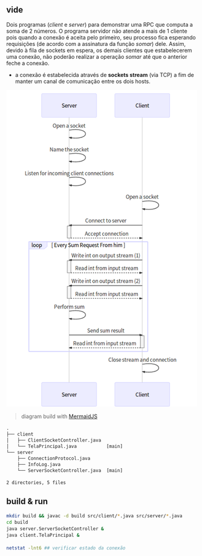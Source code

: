 ## vide
Dois programas (_client_ e _server_) para demonstrar uma RPC que computa a soma de 2 números.
O programa servidor não atende a mais de 1 cliente pois quando a conexão é aceita pelo primeiro,
seu processo fica esperando requisições (de acordo com a assinatura da função _somar_) dele.
Assim, devido à fila de sockets em espera, os demais clientes que estabelecerem uma conexão, não poderão realizar a operação _somar_
até que o anterior feche a conexão.

- a conexão é estabelecida através de **sockets stream** (via TCP) a fim de manter um canal de comunicação entre os dois hosts.

[![Comunicação R-R](./docs/diagrams/sequence-diagram1.png)](./docs/diagrams/sequence-diagram1.mmd)
> diagram build with [MermaidJS](https://mermaidjs.github.io)

```
.
├── client
│   ├── ClientSocketController.java
│   └── TelaPrincipal.java           [main]
└── server
    ├── ConnectionProtocol.java
    ├── InfoLog.java
    └── ServerSocketController.java  [main]

2 directories, 5 files
```

## build & run

```bash
mkdir build && javac -d build src/client/*.java src/server/*.java
cd build
java server.ServerSocketController &
java client.TelaPrincipal &

netstat -lnt6 ## verificar estado da conexão
```